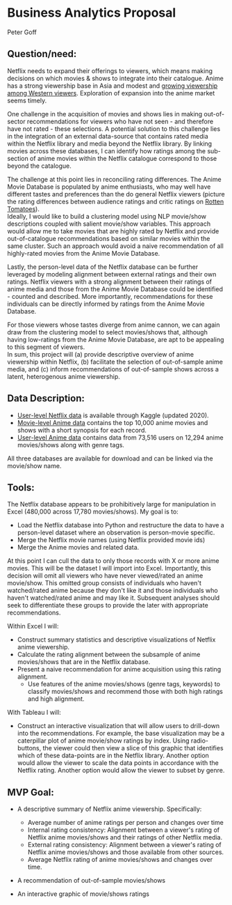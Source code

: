 # Business Analytics Proposal
Peter Goff

## Question/need:
    
Netflix needs to expand their offerings to viewers, which means making decisions on which movies & shows to integrate into their catalogue. Anime has a strong viewership base in Asia and modest and 
[growing viewership among Western viewers](https://www.grandviewresearch.com/industry-analysis/anime-market). Exploration of expansion into the anime market seems timely.<br>

One challenge in the acquisition of movies and shows lies in making out-of-sector recommendations for viewers who have not seen - and therefore have not rated - these selections. A potential solution to this challenge lies in the integration of an external data-source that contains rated media within the Netflix library and media beyond the Netflix library. By linking movies across these databases, I can identify how ratings among the sub-section of anime movies within the Netflix catalogue correspond to those beyond the catalogue. <br>

The challenge at this point lies in reconciling rating differences. The Anime Movie Database is populated by anime enthusiasts, who may well have different tastes and preferences than the do general Netflix viewers (picture the rating differences between audience ratings and critic ratings on [Rotten Tomatoes](https://www.rottentomatoes.com/about)). <br>
Ideally, I would like to build a clustering model using NLP movie/show descriptions coupled with salient movie/show variables. This approach would allow me to take movies that are highly rated by Netflix and provide out-of-catalogue recommendations based on similar movies within the same cluster. Such an approach would avoid a naive recommendation of all highly-rated movies from the Anime Movie Database. <br>

Lastly, the person-level data of the Netflix database can be further leveraged by modeling alignment between external ratings and their own ratings. Netflix viewers with a strong alignment between their ratings of anime media and those from the Anime Movie Database could be identified - counted and described. More importantly, recommendations for these individuals can be directly informed by ratings from the Anime Movie Database. <br>

For those viewers whose tastes diverge from anime cannon, we can again draw from the clustering model to select movies/shows that, although having low-ratings from the Anime Movie Database, are apt to be appealing to this segment of viewers. <br>
In sum, this project will (a) provide descriptive overview of anime viewership within Netflix, (b) facilitate the selection of out-of-sample anime media, and (c) inform recommendations of out-of-sample shows across a latent, heterogenous anime viewership.

## Data Description:
* [User-level Netflix data](https://www.kaggle.com/netflix-inc/netflix-prize-data) is available through Kaggle (updated 2020).
* [Movie-level Anime data](https://www.kaggle.com/thomaskonstantin/top-10000-anime-movies-ovas-and-tvshows) contains the top 10,000 anime movies and shows with a short synopsis for each record. 
* [User-level Anime data](https://www.kaggle.com/CooperUnion/anime-recommendations-database) contains data from 73,516 users on 12,294 anime movies/shows along with genre tags.

All three databases are available for download and can be linked via the movie/show name. 

## Tools:
The Netflix database appears to be prohibitively large for manipulation in Excel (480,000 across 17,780 movies/shows). My goal is to:
* Load the Netflix database into Python and restructure the data to have a person-level dataset where an observation is person-movie specific.
* Merge the Netflix movie names (using Netflix provided movie ids)
* Merge the Anime movies and related data.

At this point I can cull the data to only those records with X or more anime movies. This will be the dataset I will import into Excel. Importantly, this decision will omit all viewers who have never viewed/rated an anime movie/show. This omitted group consists of individuals who haven't watched/rated anime because they don't like it and those individuals who haven't watched/rated anime and may like it. Subsequent analyses should seek to differentiate these groups to provide the later with appropriate recommendations. 

Within Excel I will:
* Construct summary statistics and descriptive visualizations of Netflix anime viewership. 
* Calculate the rating alignment between the subsample of anime movies/shows that are in the Netflix database.
* Present a naive recommendation for anime acquisition using this rating alignment. 
    * Use features of the anime movies/shows (genre tags, keywords) to classify movies/shows and recommend those with both high ratings and high alignment.

With Tableau I will:
* Construct an interactive visualization that will allow users to drill-down into the recommendations. For example, the base visualization may be a caterpillar plot of anime movie/show ratings by index. Using radio-buttons, the viewer could then view a slice of this graphic that identifies which of these data-points are in the Netflix library. Another option would allow the viewer to scale the data points in accordance with the Netflix rating. Another option would allow the viewer to subset by genre. 

## MVP Goal:
* A descriptive summary of Netflix anime viewership. Specifically:
    * Average number of anime ratings per person and changes over time
    * Internal rating consistency: Alignment between a viewer's rating of Netflix anime movies/shows and their ratings of other Netflix media. 
    * External rating consistency: Alignment between a viewer's rating of Netflix anime movies/shows and those available from other sources. 
    * Average Netflix rating of anime movies/shows and changes over time.

* A recommendation of out-of-sample movies/shows
* An interactive graphic of movie/shows ratings



```python

```
